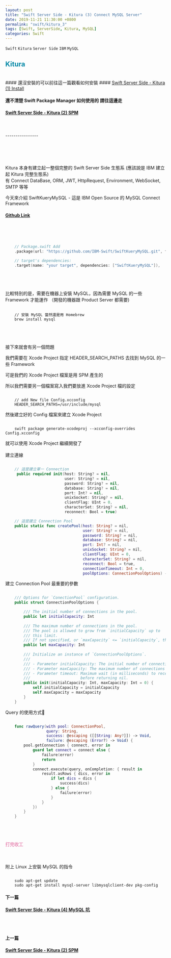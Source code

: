 ```yaml
---
layout: post
title: "Swift Server Side - Kitura (3) Connect MySQL Server"
date: 2019-11-21 11:30:00 +0800
permalink: "swift/kitura_3"
tags: [Swift, ServerSide, Kitura, MySQL]
categories: Swift
---
```


`Swift` `Kitura` `Server Side` `IBM` `MySQL`

## <span style="color:#0089A7">Kitura</span>

<br>
#### 還沒安裝的可以前往這一篇觀看如何安裝
#### <a href="/swift/kitura_1" target="_blank">Swift Server Side - Kitura (1) Install</a>
<br>

#### 還不清楚 Swift Package Manager 如何使用的 請往這邊走
#### <a href="/swift/kitura_2" target="_blank">Swift Server Side - Kitura (2) SPM</a>
<br>

###### ----------------
###### <br>
Kitura 本身有建立起一整個完整的 Swift Server Side 生態系 (應該說是 IBM 建立起 Kitura 完整生態系)
<br>
有 Connect DataBase, ORM, JWT, HttpRequest, Environment, WebSocket, SMTP 等等

今天來介紹 SwiftKueryMySQL - 這是 IBM Open Source 的 MySQL Connect Framework
#### <a href="https://github.com/IBM-Swift/SwiftKueryMySQL" target="_blank">Github Link</a>

###### <br>

``` swift

    // Package.swift Add 
    .package(url: "https://github.com/IBM-Swift/SwiftKueryMySQL.git", from: "2.0.1"),

    // target's dependencies:
    .target(name: "your target", dependencies: ["SwiftKueryMySQL"]),

```
###### <br>

比較特別的是，需要在機器上安裝 MySQL，因為需要 MySQL 的一些 Framework 才能運作 （開發的機器跟 Product Server 都需要)

```shell

    // 安裝 MySQL 當然還是用 Homebrew
    brew install mysql

```

###### <br>
接下來就會有另一個問題

我們需要在 Xcode Project 指定 HEADER_SEARCH_PATHS 去找到 MySQL 的一些 Framework

可是我們的 Xcode Project 檔案是用 SPM 產生的

所以我們需要另一個檔案寫入我們要放進 Xcode Project 檔的設定 

``` shell

    // add New file Config.xcconfig
    HEADER_SEARCH_PATHS=/usr/include/mysql

```

然後建立好的 Config 檔案來建立 Xcode Project

``` shell

    swift package generate-xcodeproj --xcconfig-overrides Config.xcconfig

```

就可以使用 Xcode Project 繼續開發了
<br><br>
建立連線
``` swift

    // 這是建立單一 Connection
     public required init(host: String? = nil, 
                          user: String? = nil, 
                          password: String? = nil, 
                          database: String? = nil, 
                          port: Int? = nil, 
                          unixSocket: String? = nil, 
                          clientFlag: UInt = 0, 
                          characterSet: String? = nil, 
                          reconnect: Bool = true) 

    // 這是建立 Connection Pool
    public static func createPool(host: String? = nil,
                                  user: String? = nil, 
                                  password: String? = nil, 
                                  database: String? = nil, 
                                  port: Int? = nil, 
                                  unixSocket: String? = nil, 
                                  clientFlag: UInt = 0, 
                                  characterSet: String? = nil, 
                                  reconnect: Bool = true, 
                                  connectionTimeout: Int = 0, 
                                  poolOptions: ConnectionPoolOptions) -> ConnectionPool

```

建立 Connection Pool 最重要的參數

``` swift

    /// Options for `ConectionPool` configuration.
    public struct ConnectionPoolOptions {

        /// The initial number of connections in the pool.
        public let initialCapacity: Int
        
        /// The maximum number of connections in the pool. 
        /// The pool is allowed to grow from `initialCapacity` up to
        /// this limit. 
        /// If not specified, or `maxCapacity` <= `initialCapacity`, the pool cannot grow.
        public let maxCapacity: Int
        
        /// Initialize an instance of `ConnectionPoolOptions`.
        ///
        /// - Parameter initialCapacity: The initial number of connections in the pool.
        /// - Parameter maxCapacity: The maximum number of connections in the pool
        /// - Parameter timeout: Maximum wait (in milliseconds) to receive a connection
        ///                      before returning nil.
        public init(initialCapacity: Int, maxCapacity: Int = 0) {
            self.initialCapacity = initialCapacity
            self.maxCapacity = maxCapacity
        }
    }

```
Query 的使用方式
``` swift

    func rawQuery(with pool: ConnectionPool,
                  query: String,
                  success: @escaping ([[String: Any?]]) -> Void,
                  failure: @escaping (Error?) -> Void) {
        pool.getConnection { connect, error in
            guard let connect = connect else {
                failure(error)
                return
            }
            connect.execute(query, onCompletion: { result in
                result.asRows { dics, error in
                    if let dics = dics {
                        success(dics)
                    } else {
                        failure(error)
                    }
                }
            })
        }
    }

```

###### <br>
#### <span style="color:#E88EB6">打完收工</span>
<br>

附上 Linux 上安裝 MySQL 的指令
``` shell

    sudo apt-get update
    sudo apt-get install mysql-server libmysqlclient-dev pkg-config

```
#### 下一篇
#### <a href="/swift/kitura_4" target="_blank">Swift Server Side - Kitura (4) MySQL 坑</a>
###### <br>
#### 上一篇
#### <a href="/swift/kitura_2" target="_blank">Swift Server Side - Kitura (2) SPM</a>
<br>
